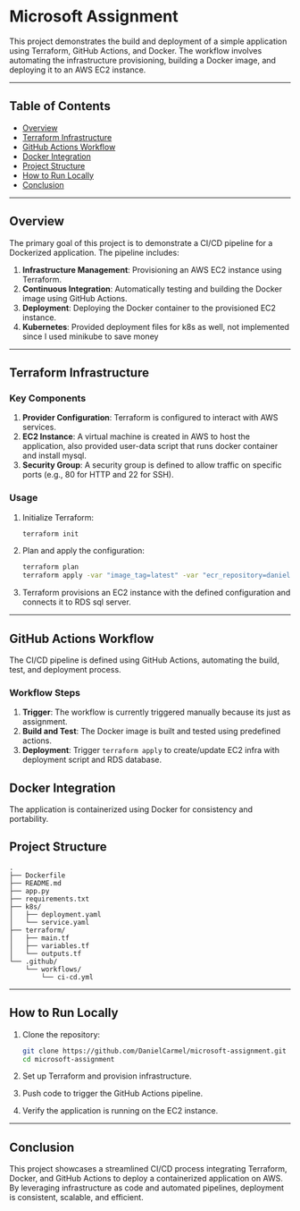 # Microsoft Assignment

This project demonstrates the build and deployment of a simple application using Terraform, GitHub Actions, and Docker. The workflow involves automating the infrastructure provisioning, building a Docker image, and deploying it to an AWS EC2 instance.

---

## Table of Contents
- [Overview](#overview)
- [Terraform Infrastructure](#terraform-infrastructure)
- [GitHub Actions Workflow](#github-actions-workflow)
- [Docker Integration](#docker-integration)
- [Project Structure](#project-structure)
- [How to Run Locally](#how-to-run-locally)
- [Conclusion](#conclusion)

---

## Overview

The primary goal of this project is to demonstrate a CI/CD pipeline for a Dockerized application. The pipeline includes:

1. **Infrastructure Management**: Provisioning an AWS EC2 instance using Terraform.
2. **Continuous Integration**: Automatically testing and building the Docker image using GitHub Actions.
3. **Deployment**: Deploying the Docker container to the provisioned EC2 instance.
4. **Kubernetes**: Provided deployment files for k8s as well, not implemented since I used minikube to save money
---

## Terraform Infrastructure
### Key Components
1. **Provider Configuration**:
   Terraform is configured to interact with AWS services.
2. **EC2 Instance**:
   A virtual machine is created in AWS to host the application, also provided user-data script that runs docker container and install mysql.
3. **Security Group**:
   A security group is defined to allow traffic on specific ports (e.g., 80 for HTTP and 22 for SSH).

### Usage

1. Initialize Terraform:
   ```bash
   terraform init
   ```

2. Plan and apply the configuration:
   ```bash
   terraform plan
   terraform apply -var "image_tag=latest" -var "ecr_repository=danielcarmel/microsoft-assignment"
   ```

3. Terraform provisions an EC2 instance with the defined configuration and connects it to RDS sql server.

---

## GitHub Actions Workflow

The CI/CD pipeline is defined using GitHub Actions, automating the build, test, and deployment process.

### Workflow Steps

1. **Trigger**:
   The workflow is currently triggered manually because its just as assignment.
2. **Build and Test**:
   The Docker image is built and tested using predefined actions.
3. **Deployment**:
   Trigger `terraform apply` to create/update EC2 infra with deployment script and RDS database.

## Docker Integration
The application is containerized using Docker for consistency and portability.

## Project Structure
```plaintext
.
├── Dockerfile
├── README.md
├── app.py
├── requirements.txt
├── k8s/
│   ├── deployment.yaml
│   └── service.yaml
├── terraform/
│   ├── main.tf
│   ├── variables.tf
│   └── outputs.tf
└── .github/
    └── workflows/
        └── ci-cd.yml
```

---

## How to Run Locally

1. Clone the repository:
   ```bash
   git clone https://github.com/DanielCarmel/microsoft-assignment.git
   cd microsoft-assignment
   ```

2. Set up Terraform and provision infrastructure.

3. Push code to trigger the GitHub Actions pipeline.

4. Verify the application is running on the EC2 instance.
---

## Conclusion
This project showcases a streamlined CI/CD process integrating Terraform, Docker, and GitHub Actions to deploy a containerized application on AWS. By leveraging infrastructure as code and automated pipelines, deployment is consistent, scalable, and efficient.

